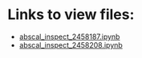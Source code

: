 # Links to view files:

* [abscal_inspect_2458187.ipynb](https://nbviewer.jupyter.org/github/HERA-Team/H1C_IDR3_3_Notebooks/blob/main/abscal_inspect/abscal_inspect_2458187.ipynb)
* [abscal_inspect_2458208.ipynb](https://nbviewer.jupyter.org/github/HERA-Team/H1C_IDR3_3_Notebooks/blob/main/abscal_inspect/abscal_inspect_2458208.ipynb)
